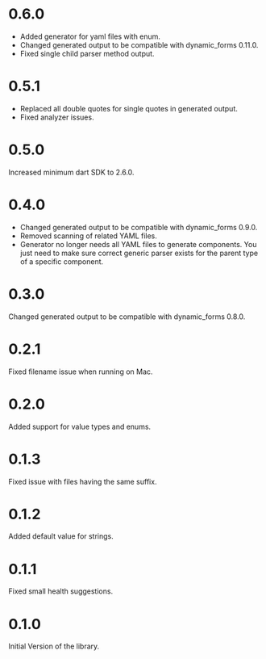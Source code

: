 # 0.6.0

* Added generator for yaml files with enum.
* Changed generated output to be compatible with dynamic_forms 0.11.0.
* Fixed single child parser method output.

# 0.5.1

* Replaced all double quotes for single quotes in generated output.
* Fixed analyzer issues.

# 0.5.0

Increased minimum dart SDK to 2.6.0.

# 0.4.0

* Changed generated output to be compatible with dynamic_forms 0.9.0.
* Removed scanning of related YAML files.
* Generator no longer needs all YAML files to generate components. You just need to make sure correct generic parser exists for the parent type of a specific component.

# 0.3.0

Changed generated output to be compatible with dynamic_forms 0.8.0.

# 0.2.1

Fixed filename issue when running on Mac.

# 0.2.0

Added support for value types and enums.

# 0.1.3

Fixed issue with files having the same suffix.

# 0.1.2

Added default value for strings.

# 0.1.1

Fixed small health suggestions.

# 0.1.0

Initial Version of the library.
